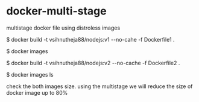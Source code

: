 # docker-multi-stage
multistage docker file using distroless images

$ docker build -t vsihnutheja88/nodejs:v1 --no-cahe -f Dockerfile1 .

$ docker images

$ docker build -t vsihnutheja88/nodejs:v2 --no-cache -f Dockerfile2 .

$ docker images ls

check the both images size.
using the multistage we will reduce the size of docker image up to 80%
